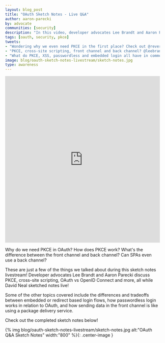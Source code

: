 ```yaml
---
layout: blog_post
title: "OAuth Sketch Notes - Live Q&A"
author: aaron-parecki
by: advocate
communities: [security]
description: "In this video, developer advocates Lee Brandt and Aaron Parecki discuss OAuth, PKCE, passwordless and more, all while David Neal draws sketchnotes live!"
tags: [oauth, security, pkce]
tweets:
- "Wondering why we even need PKCE in the first place? Check out @reverentgeek's live sketch notes of a great conversation on #OAuth between @leebrandt and @aaronpk 👉"
- "PKCE, cross-site scripting, front channel and back channel? @leebrandt and @aaronpk talk about these and more with live sketch notes by @reverentgeek! 🎥"
- "What do PKCE, XSS, passwordless and embedded login all have in common? They're all part of a conversation between @leebrandt and @aaronpk sketchnoted live by the amazing @reverentgeek! Video here 🎥👉"
image: blog/oauth-sketch-notes-livestream/sketch-notes.jpg
type: awareness
---
```


<iframe width="100%" height="540" src="https://www.youtube.com/embed/td00HpMI3Q8" frameborder="0" allow="accelerometer; autoplay; clipboard-write; encrypted-media; gyroscope; picture-in-picture" allowfullscreen></iframe>

Why do we need PKCE in OAuth? How does PKCE work? What's the difference between the front channel and back channel? Can SPAs even use a back channel?

These are just a few of the things we talked about during this sketch notes livestream! Developer advocates Lee Brandt and Aaron Parecki discuss PKCE, cross-site scripting, OAuth vs OpenID Connect and more, all while David Neal sketched notes live!

Some of the other topics covered include the differences and tradeoffs between embedded or redirect based login flows, how passwordless login works in relation to OAuth, and how sending data in the front channel is like using a package delivery service.

Check out the completed sketch notes below!

{% img blog/oauth-sketch-notes-livestream/sketch-notes.jpg alt:"OAuth Q&A Sketch Notes" width:"800" %}{: .center-image }
